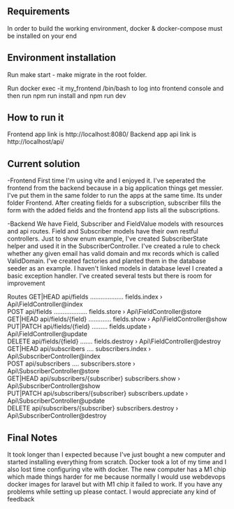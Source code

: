 

## Requirements

In order to build the working environment, docker & docker-compose must be installed on your end



## Environment installation

Run make start - make migrate in the root folder.

Run docker exec -it my_frontend /bin/bash     to log into frontend console and then run npm run install and npm run dev


## How to run it

Frontend app link is http://localhost:8080/
Backend app api link is http://localhost/api/

## Current solution 

-Frontend
First time I'm using vite and I enjoyed it. I've seperated the frontend from the backend because in a big application things get messier. I've put them in the same folder to run the apps at the same time. Its under folder Frontend.
After creating fields for a subscription, subscriber fills the form with the added fields and the frontend app lists all the subscriptions. 

-Backend
We have Field, Subscriber and FieldValue models with resources and api routes. Field and Subscriber models have their own restful controllers. Just to show enum example, I've created SubscriberState helper and used it in the SubscriberController. 
I've created a rule to check whether any given email has valid domain and mx records which is called ValidDomain.
I've created factories and planted them in the database seeder as an example.
I haven't linked models in database level
I created a basic exception handler.
I've created several tests but there is room for improvement

Routes
  GET|HEAD        api/fields ................... fields.index › Api\FieldController@index  <br />
  POST            api/fields ................... fields.store › Api\FieldController@store  <br />
  GET|HEAD        api/fields/{field} ............. fields.show › Api\FieldController@show  <br />
  PUT|PATCH       api/fields/{field} ......... fields.update › Api\FieldController@update  <br />
  DELETE          api/fields/{field} ....... fields.destroy › Api\FieldController@destroy  <br />
  GET|HEAD        api/subscribers .... subscribers.index › Api\SubscriberController@index  <br />
  POST            api/subscribers .... subscribers.store › Api\SubscriberController@store  <br />
  GET|HEAD        api/subscribers/{subscriber} subscribers.show › Api\SubscriberController@show <br />
  PUT|PATCH       api/subscribers/{subscriber} subscribers.update › Api\SubscriberController@update <br />
  DELETE          api/subscribers/{subscriber} subscribers.destroy › Api\SubscriberController@destroy <br />


## Final Notes
It took longer than I expected because I've just bought a new computer and started installing everything from scratch. Docker took a lot of my time and I also lost time configuring vite with docker. The new computer has a M1 chip which made things harder for me because normally I would use webdevops docker images for laravel but with M1 chip it failed to work. If you have any problems while setting up please contact. I would appreciate any kind of feedback